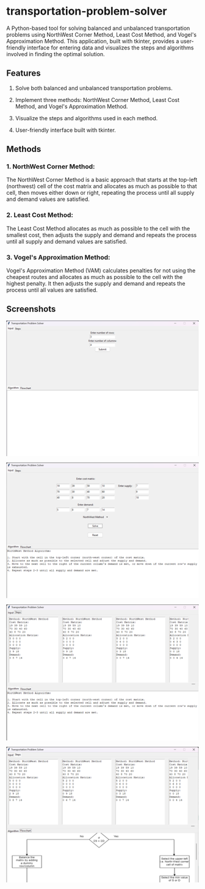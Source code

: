 # transportation-problem-solver
A Python-based tool for solving balanced and unbalanced transportation problems using NorthWest Corner Method, Least Cost Method, and Vogel's Approximation Method. This application, built with tkinter, provides a user-friendly interface for entering data and visualizes the steps and algorithms involved in finding the optimal solution.

## Features
  1. Solve both balanced and unbalanced transportation problems.
  
  2. Implement three methods: NorthWest Corner Method, Least Cost Method, and Vogel's Approximation Method.
  
  3. Visualize the steps and algorithms used in each method.
  
  4. User-friendly interface built with tkinter.

## Methods
### 1. NorthWest Corner Method:
The NorthWest Corner Method is a basic approach that starts at the top-left (northwest) cell of the cost matrix and allocates as much as possible to that cell, then moves either down or right, repeating the process until all supply and demand values are satisfied.

### 2. Least Cost Method:
The Least Cost Method allocates as much as possible to the cell with the smallest cost, then adjusts the supply and demand and repeats the process until all supply and demand values are satisfied.

### 3. Vogel's Approximation Method:
Vogel's Approximation Method (VAM) calculates penalties for not using the cheapest routes and allocates as much as possible to the cell with the highest penalty. It then adjusts the supply and demand and repeats the process until all values are satisfied.

## Screenshots
![Image 1](screenshots/Screenshot%202024-06-19%20134132.png)

![Image 2](screenshots/Screenshot%202024-06-19%20134314.png)

![Image 3](screenshots/Screenshot%202024-06-19%20134337.png)

![Image 4](screenshots/Screenshot%202024-06-19%20134402.png)

